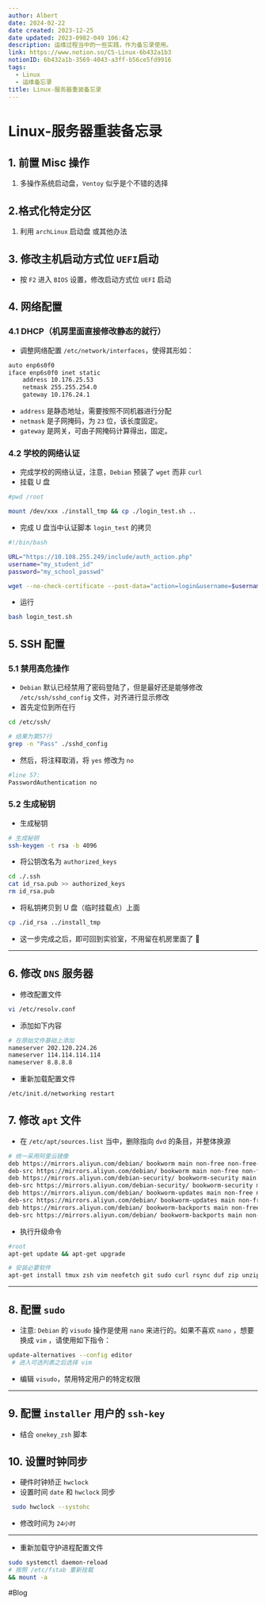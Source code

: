 ```yaml
---
author: Albert
date: 2024-02-22
date created: 2023-12-25
date updated: 2023-0982-049 106:42
description: 运维过程当中的一些实践，作为备忘录使用。
link: https://www.notion.so/CS-Linux-6b432a1b3
notionID: 6b432a1b-3569-4043-a3ff-b56ce5fd9916
tags:
  - Linux
  - 运维备忘录
title: Linux-服务器重装备忘录
---
```


# Linux-服务器重装备忘录

## 1. 前置 Misc 操作

1. 多操作系统启动盘，`Ventoy` 似乎是个不错的选择

## 2.格式化特定分区

1. 利用 `archLinux` 启动盘 或其他办法

## 3. 修改主机启动方式位 `UEFI`启动

- 按 `F2` 进入 `BIOS` 设置，修改启动方式位 `UEFI` 启动

## 4. 网络配置

### 4.1 DHCP（机房里面直接修改静态的就行）

- 调整网络配置 `/etc/network/interfaces`，使得其形如：

```sh
auto enp6s0f0
iface enp6s0f0 inet static
    address 10.176.25.53
    netmask 255.255.254.0
    gateway 10.176.24.1
```

- `address` 是静态地址，需要按照不同机器进行分配
- `netmask` 是子网掩码，为 `23` 位，该长度固定。
- `gateway` 是网关，可由子网掩码计算得出，固定。

### 4.2 学校的网络认证

- 完成学校的网络认证，注意，`Debian` 预装了 `wget` 而非 `curl`
- 挂载 U 盘

```sh
#pwd /root

mount /dev/xxx ./install_tmp && cp ./login_test.sh ..
```

- 完成 U 盘当中认证脚本 `login_test` 的拷贝

```sh
#!/bin/bash

URL="https://10.108.255.249/include/auth_action.php"
username="my_student_id"
password="my_school_passwd"

wget --no-check-certificate --post-data="action=login&username=$username&password=$password&ac_id=1&nas_ip=&user_mac=&save_me=1&ajax=1" -qO- $URL

```

- 运行

```sh
bash login_test.sh
```

## 5. SSH 配置

### 5.1 禁用高危操作

- `Debian` 默认已经禁用了密码登陆了，但是最好还是能够修改 `/etc/ssh/sshd_config` 文件，对齐进行显示修改
- 首先定位到所在行

```sh
cd /etc/ssh/

# 结果为第57行
grep -n "Pass" ./sshd_config
```

- 然后，将注释取消，将 `yes` 修改为 `no`

```sh
#line 57:
PasswordAuthentication no
```

### 5.2 生成秘钥

- 生成秘钥

```sh
# 生成秘钥
ssh-keygen -t rsa -b 4096
```

- 将公钥改名为 `authorized_keys`

```sh
cd ./.ssh
cat id_rsa.pub >> authorized_keys
rm id_rsa.pub
```

- 将私钥拷贝到 U 盘（临时挂载点）上面

```sh
cp ./id_rsa ../install_tmp
```

- 这一步完成之后，即可回到实验室，不用留在机房里面了 🍺

---

## 6. 修改 `DNS` 服务器

- 修改配置文件

```bash
vi /etc/resolv.conf
```

- 添加如下内容

```sh
# 在原始文件基础上添加
nameserver 202.120.224.26
nameserver 114.114.114.114
nameserver 8.8.8.8
```

- 重新加载配置文件

```sh
/etc/init.d/networking restart
```

## 7. 修改 `apt` 文件

- 在 `/etc/apt/sources.list` 当中，删除指向 `dvd` 的条目，并整体换源

```sh
# 统一采用阿里云镜像
deb https://mirrors.aliyun.com/debian/ bookworm main non-free non-free-firmware contrib
deb-src https://mirrors.aliyun.com/debian/ bookworm main non-free non-free-firmware contrib
deb https://mirrors.aliyun.com/debian-security/ bookworm-security main
deb-src https://mirrors.aliyun.com/debian-security/ bookworm-security main
deb https://mirrors.aliyun.com/debian/ bookworm-updates main non-free non-free-firmware contrib
deb-src https://mirrors.aliyun.com/debian/ bookworm-updates main non-free non-free-firmware contrib
deb https://mirrors.aliyun.com/debian/ bookworm-backports main non-free non-free-firmware contrib
deb-src https://mirrors.aliyun.com/debian/ bookworm-backports main non-free non-free-firmware contrib
```

- 执行升级命令

```sh
#root
apt-get update && apt-get upgrade

# 安装必要软件
apt-get install tmux zsh vim neofetch git sudo curl rsync duf zip unzip screen fzf fd-find
```

---

## 8. 配置 `sudo`

- 注意: `Debian` 的 `visudo` 操作是使用 `nano` 来进行的。如果不喜欢 `nano` ，想要换成 `vim` ，请使用如下指令：

```sh
update-alternatives --config editor
 # 进入可选列表之后选择 vim
```

- 编辑 `visudo`，禁用特定用户的特定权限

---

## 9. 配置 `installer` 用户的 `ssh-key`

- 结合 `onekey_zsh` 脚本

## 10. 设置时钟同步

- 硬件时钟矫正 `hwclock`
- 设置时间 `date` 和 `hwclock` 同步

```sh
 sudo hwclock --systohc
```

- 修改时间为 `24小时`

---

- 重新加载守护进程配置文件

```sh
sudo systemctl daemon-reload
# 按照 /etc/fstab 重新挂载
&& mount -a
```

#Blog